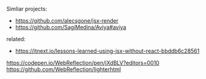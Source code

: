 


Simliar projects:

 * https://github.com/alecsgone/jsx-render
 * https://github.com/SagiMedina/Aviya#aviya

related:

 * https://itnext.io/lessons-learned-using-jsx-without-react-bbddb6c28561

 https://codepen.io/WebReflection/pen/jXdBLV?editors=0010
 https://github.com/WebReflection/lighterhtml